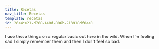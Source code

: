 ```yaml
---
title: Recetas
nav_title: Recetas
template: recetas
id: 26a4ce21-d768-440d-806b-213918df0ee0
---
```

I use these things on a regular basis out here in the wild. When I'm feeling sad I simply remember them and then I don't feel so bad.

